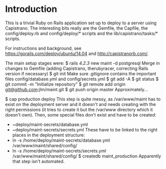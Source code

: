 Introduction
============

This is a trivial Ruby on Rails application set up to deploy to a server using Capistrano.
The interesting bits really are the Gemfile, the Capfile, the config/deploy.rb and config/deploy/* scripts and the 
lib/capistrano/tasks/* scripts.

For instructions and background, see https://gorails.com/deploy/ubuntu/14.04 and 
http://capistranorb.com/.

The main setup stages were:
$ rails _4.2.3_ new maint -d postgresql
Merge in changes to Gemfile (adding Capistrano, therubyracer, correcting Rails version if necessary)
$ git init
Make sure .gitignore contains the important files config/database.yml and config/secrets.yml
$ git add -A
$ git status
$ git commit -m "Initialize repository"
$ git remote add origin git@github.com:jlm/maint.git
$ git push origin master
Approximately...

$ cap production deploy
This step is quite messy, as /var/www/maint has to exist on the deployment server and it doesn't and needs creating with the right permissions (it tries to
create it but the /var/www directory which it doesn't own).  Then, some special files don't exist and have to be created:
* ~deploy/maint-secrets/database.yml
* ~deploy/maint-secrets/secrets.yml
These have to be linked to the right places in the deployment structure:
* ln -s /home/deploy/maint-secrets/database.yml /var/www/maint/shared/config/
* ln -s /home/deploy/maint-secrets/secrets.yml /var/www/maint/shared/config/
$ createdb maint_production
Apparently that step isn't automated.
